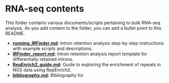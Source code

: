 # RNA-seq contents

This folder contains various documents/scripts pertaining to bulk RNA-seq analysis. As you add content to the folder, you can add a bullet point to this README.

- **[running_IRFinder.md](https://github.com/hbc/knowledgebase/blob/master/research/rnaseq/running_IRFinder.md):** Intron retention analysis step-by-step instructions with example scripts and descriptions.
- **[IRFinder_report.md](https://github.com/hbc/knowledgebase/blob/master/research/rnaseq/IRFinder_report.md):** Intron retention analysis report template for differentially retained introns.
- **[RepEnrich2_guide.md](https://github.com/hbc/knowledgebase/blob/master/research/rnaseq/RepEnrich2_guide.md):** Guide to exploring the enrichment of repeats in NGS data using RepEnrich2.
- **[bibliography.md](https://github.com/hbc/knowledgebase/blob/master/research/rnaseq/bibliography.md):** Bibliography for 
